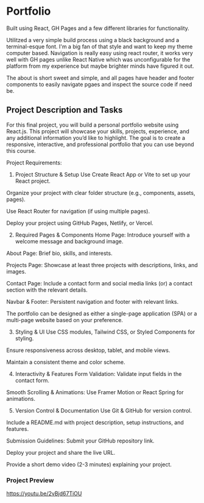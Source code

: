 # Portfolio

Built using React, GH Pages and a few different libraries for functionality. 

Utilitzed a very simple build process using a black background and a terminal-esque font. I'm a big fan of that style and want to keep my theme computer based. 
Navigation is really easy using react router, it works very well with GH pages unlike React Native which was unconfigurable for the platform from my experience but maybe brighter minds have figured it out. 

The about is short sweet and simple, and all pages have header and footer components to easily navigate pgaes and inspect the source code if need be. 

## Project Description and Tasks

For this final project, you will build a personal portfolio website using React.js. This project will showcase your skills, projects, experience, and any additional information you’d like to highlight. The goal is to create a responsive, interactive, and professional portfolio that you can use beyond this course.

Project Requirements:
1. Project Structure & Setup
Use Create React App or Vite to set up your React project.

Organize your project with clear folder structure (e.g., components, assets, pages).

Use React Router for navigation (if using multiple pages).

Deploy your project using GitHub Pages, Netlify, or Vercel.

2. Required Pages & Components
Home Page: Introduce yourself with a welcome message and background image.

About Page: Brief bio, skills, and interests.

Projects Page: Showcase at least three projects with descriptions, links, and images.

Contact Page: Include a contact form and social media links (or) a contact section with the relevant details.

Navbar & Footer: Persistent navigation and footer with relevant links.

The portfolio can be designed as either a single-page application (SPA) or a multi-page website based on your preference.

3. Styling & UI
Use CSS modules, Tailwind CSS, or Styled Components for styling.

Ensure responsiveness across desktop, tablet, and mobile views.

Maintain a consistent theme and color scheme.

4. Interactivity & Features
Form Validation: Validate input fields in the contact form.

Smooth Scrolling & Animations: Use Framer Motion or React Spring for animations.

5. Version Control & Documentation
Use Git & GitHub for version control.

Include a README.md with project description, setup instructions, and features.

Submission Guidelines:
Submit your GitHub repository link.

Deploy your project and share the live URL.

Provide a short demo video (2-3 minutes) explaining your project.

### Project Preview 
https://youtu.be/2vBjd67TiOU

